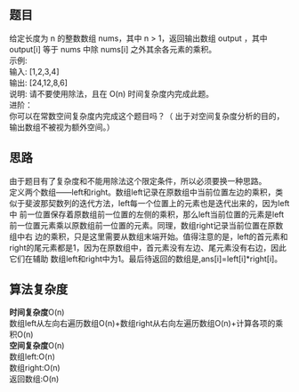## 题目
给定长度为 n 的整数数组 nums，其中 n > 1，返回输出数组 output ，其中 output[i] 等于 nums 中除 nums[i] 之外其余各元素的乘积。  
示例:  
输入: [1,2,3,4]  
输出: [24,12,8,6]  
说明: 请不要使用除法，且在 O(n) 时间复杂度内完成此题。  
进阶：  
你可以在常数空间复杂度内完成这个题目吗？（ 出于对空间复杂度分析的目的，输出数组不被视为额外空间。）
## 思路
由于题目有了复杂度和不能用除法这个限定条件，所以必须要换一种思路。  
定义两个数组——left和right。数组left记录在原数组中当前位置左边的乘积，类似于斐波那契数列的迭代方法，left每一个位置上的元素也是迭代出来的，因为left中
前一位置保存着原数组前一位置的左侧的乘积，那么left当前位置的元素是left前一位置元素乘以原数组前一位置的元素。同理，数组right记录当前位置在原数组中右
边的乘积，只是这里需要从数组末端开始。值得注意的是，left的首元素和right的尾元素都是1，因为在原数组中，首元素没有左边、尾元素没有右边，因此它们在辅助
数组left和right中为1。最后待返回的数组是,ans[i]=left[i]*right[i]。
## 算法复杂度
**时间复杂度**O(n)  
数组left从左向右遍历数组O(n)+数组right从右向左遍历数组O(n)+计算各项的乘积O(n)  
**空间复杂度**O(n)  
数组left:O(n)  
数组right:O(n)  
返回数组:O(n)
